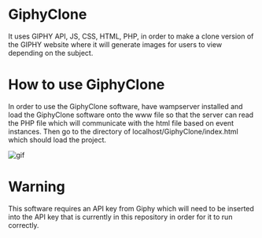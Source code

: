 ﻿# GiphyClone
It uses GIPHY API, JS, CSS, HTML, PHP, in order to make a clone version of the GIPHY website where it will generate images for users to view depending on the subject.
# How to use GiphyClone
In order to use the GiphyClone software, have wampserver installed and load the GiphyClone software onto the www file so that the server can read the PHP file which will communicate with the html file based on event instances. Then go to the directory of localhost/GiphyClone/index.html which should load the project.

![gif](GiphyClone_Gif.gif)
# Warning
This software requires an API key from Giphy which will need to be inserted into the API key that is currently in this repository in order for it to run correctly.
